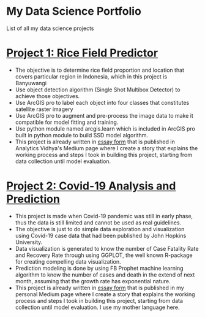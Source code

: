 # My Data Science Portfolio
List of all my data science projects

# [Project 1: Rice Field Predictor](https://github.com/dzelrahman/RiceFieldPredictor "Project Repo")
* The objective is to determine rice field proportion and location that covers particular region in Indonesia, which in this project is Banyuwangi
* Use object detection algorithm (Single Shot Multibox Detector) to achieve those objectives.
* Use ArcGIS pro to label each object into four classes that constitutes satellite raster imagery 
* Use ArcGIS pro to augment and pre-process the image data to make it compatible for model fitting and training. 
* Use python module named arcgis.learn which is included in ArcGIS pro built in python module to build SSD model algorithm.
* This project is already written in [essay form](https://medium.com/analytics-vidhya/rice-field-predictor-727b03eeffee) that is published in Analytics Vidhya's Medium page where I create a story that explains the working process and steps I took in building this project, starting from data collection until model evaluation.

# [Project 2: Covid-19 Analysis and Prediction](https://github.com/dzelrahman/Covid19AnalysisPrediction "Project Repo")
* This project is made when Covid-19 pandemic was still in early phase, thus the data is still limited and cannot be used as real guidelines.
* The objective is just to do simple data exploration and visualization using Covid-19 case data that had been published by John Hopkins University.
* Data visualization is generated to know the number of Case Fatality Rate and Recovery Rate through using GGPLOT, the well known R-package for creating compelling data visualization. 
* Prediction modeling is done by using FB Prophet machine learning algorithm to know the number of cases and death in the extend of next month, assuming that the growth rate has exponential nature. 
* This project is already written in [essay form](https://medium.com/@dzelrahman/analisa-dan-prediksi-covid-19-f706cac9786e) that is published in my personal Medium page where I create a story that explains the working process and steps I took in building this project, starting from data collection until model evaluation. I use my mother language here.
